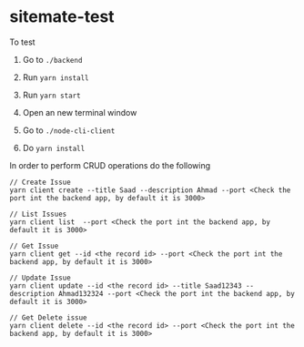 # sitemate-test

To test

1. Go to `./backend`
2. Run `yarn install`
3. Run `yarn start`

4. Open an new terminal window
5. Go to `./node-cli-client`
6. Do `yarn install`

In order to perform CRUD operations do the following

```
// Create Issue
yarn client create --title Saad --description Ahmad --port <Check the port int the backend app, by default it is 3000>

// List Issues
yarn client list  --port <Check the port int the backend app, by default it is 3000>

// Get Issue
yarn client get --id <the record id> --port <Check the port int the backend app, by default it is 3000>

// Update Issue
yarn client update --id <the record id> --title Saad12343 --description Ahmad132324 --port <Check the port int the backend app, by default it is 3000>

// Get Delete issue
yarn client delete --id <the record id> --port <Check the port int the backend app, by default it is 3000>
```
